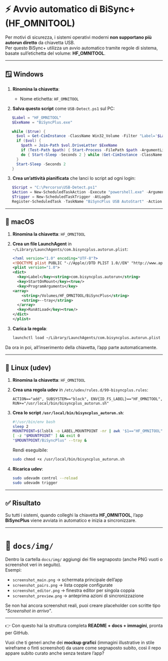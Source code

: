 # ⚡ Avvio automatico di BiSync+ (HF_OMNITOOL)

Per motivi di sicurezza, i sistemi operativi moderni **non supportano più autorun diretto** da chiavetta USB.  
Per questo BiSync+ utilizza un avvio automatico tramite regole di sistema, basate sull’etichetta del volume: **HF_OMNITOOL**.

---

## 🪟 Windows

1. **Rinomina la chiavetta**:
   - Nome etichetta: `HF_OMNITOOL`

2. **Salva questo script** come `USB-Detect.ps1` sul PC:

```powershell
   $Label = "HF_OMNITOOL"
   $ExeName = "BiSyncPlus.exe"

   while ($true) {
     $vol = Get-CimInstance -ClassName Win32_Volume -Filter "Label='$Label' AND DriveType=2" -ErrorAction SilentlyContinue
     if ($vol) {
       $path = Join-Path $vol.DriveLetter $ExeName
       if (Test-Path $path) { Start-Process -FilePath $path -ArgumentList '--tray' }
       do { Start-Sleep -Seconds 2 } while (Get-CimInstance -ClassName Win32_Volume -Filter "Label='$Label' AND DriveType=2" -ErrorAction SilentlyContinue)
     }
     Start-Sleep -Seconds 2
   }
```

3. **Crea un’attività pianificata** che lanci lo script ad ogni login:

```powershell
   $Script = "C:\Percorso\USB-Detect.ps1"
   $Action = New-ScheduledTaskAction -Execute "powershell.exe" -Argument "-NoProfile -ExecutionPolicy Bypass -File `"$Script`""
   $Trigger = New-ScheduledTaskTrigger -AtLogOn
   Register-ScheduledTask -TaskName "BiSyncPlus USB AutoStart" -Action $Action -Trigger $Trigger -Description "Lancia BiSyncPlus all'inserimento HF_OMNITOOL" -User "$env:UserName"
```

---

## 🍎 macOS

1. **Rinomina la chiavetta**: `HF_OMNITOOL`

2. **Crea un file LaunchAgent** in `~/Library/LaunchAgents/com.bisyncplus.autorun.plist`:

   ```xml
   <?xml version="1.0" encoding="UTF-8"?>
   <!DOCTYPE plist PUBLIC "-//Apple//DTD PLIST 1.0//EN" "http://www.apple.com/DTDs/PropertyList-1.0.dtd">
   <plist version="1.0">
   <dict>
     <key>Label</key><string>com.bisyncplus.autorun</string>
     <key>StartOnMount</key><true/>
     <key>ProgramArguments</key>
   <array>
       <string>/Volumes/HF_OMNITOOL/BiSyncPlus</string>
       <string>--tray</string>
     </array>
     <key>RunAtLoad</key><true/>
   </dict>
   </plist>
   ```

3. **Carica la regola**:

   ```bash
   launchctl load ~/Library/LaunchAgents/com.bisyncplus.autorun.plist
   ```

Da ora in poi, all’inserimento della chiavetta, l’app parte automaticamente.

---

## 🐧 Linux (udev)

1. **Rinomina la chiavetta**: `HF_OMNITOOL`

2. **Crea una regola udev** in `/etc/udev/rules.d/99-bisyncplus.rules`:

   ```
   ACTION=="add", SUBSYSTEM=="block", ENV{ID_FS_LABEL}=="HF_OMNITOOL", RUN+="/usr/local/bin/bisyncplus_autorun.sh"
   ```

3. **Crea lo script `/usr/local/bin/bisyncplus_autorun.sh`**:

   ```bash
   #!/usr/bin/env bash
   sleep 2
   MOUNTPOINT=$(lsblk -o LABEL,MOUNTPOINT -nr | awk '$1=="HF_OMNITOOL"{print $2}')
   [ -z "$MOUNTPOINT" ] && exit 0
   "$MOUNTPOINT/BiSyncPlus" --tray &
   ```

   Rendi eseguibile:

   ```bash
   sudo chmod +x /usr/local/bin/bisyncplus_autorun.sh
   ```

4. **Ricarica udev**:

   ```bash
   sudo udevadm control --reload
   sudo udevadm trigger
   ```

---

## ✅ Risultato

Su tutti i sistemi, quando colleghi la chiavetta **HF\_OMNITOOL**, l’app **BiSyncPlus** viene avviata in automatico e inizia a sincronizzare.


---

# 📂 `docs/img/`

Dentro la cartella `docs/img/` aggiungi dei file segnaposto (anche PNG vuoti o screenshot veri in seguito).  
Esempi:

- `screenshot_main.png` → schermata principale dell’app  
- `screenshot_pairs.png` → lista coppie configurate  
- `screenshot_editor.png` → finestra editor per singola coppia  
- `screenshot_preview.png` → anteprima azioni di sincronizzazione  

Se non hai ancora screenshot reali, puoi creare placeholder con scritte tipo *"Screenshot in arrivo"*.

---

👉 Con questo hai la struttura completa **README + docs + immagini**, pronta per GitHub.  

Vuoi che ti generi anche dei **mockup grafici** (immagini illustrative in stile wireframe o finti screenshot) da usare come segnaposto subito, così il repo appare subito curato anche senza testare l’app?
```

